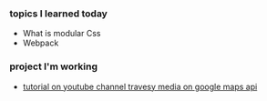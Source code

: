 ### topics I learned today 
- What is modular Css   
- Webpack 




### project I'm working
 - [tutorial on youtube channel travesy media on google maps api](https://www.youtube.com/watch?v=Zxf1mnP5zcw&index=14&list=PLillGF-RfqbbnEGy3ROiLWk7JMCuSyQtX)
